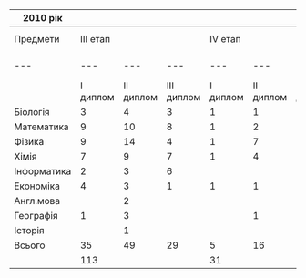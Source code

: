 |   2010 рік   |  |  |  |  |  |  |  |  |
| --- | --- | --- | --- | --- | --- | --- | --- | --- |
|   Предмети   |   III етап   |  |  |   IV етап   |  |  |   Міжнародні олімпіади   |  |
| --- | --- | --- | --- | --- | --- | --- | --- | --- |
|  |   I диплом   |   II диплом   |   III диплом   |   I диплом   |   II диплом   |   III диплом   |   Відбір МО   |   МО   |
|   Біологія   | 3 | 4 | 3 | 1 | 1 |  |  |  |
|   Математика   | 9 | 10 | 8 | 1 | 2 | 4 | 1 |  |
|   Фізика   | 9 | 14 | 4 | 1 | 7 | 1 | 2 | 1 |
|   Хімія   | 7 | 9 | 7 | 1 | 4 | 4 | 1 | 1 |
|   Інформатика   | 2 | 3 | 6 |  |  | 1 |  |  |
|   Економіка   | 4 | 3 | 1 | 1 | 1 |  |  |  |
|   Англ.мова   |  | 2 |  |  |  |  |  |  |
|   Географія   | 1 | 3 |  |  | 1 |  |  |  |
|   Історія   |  | 1 |  |  |  |  |  |  |
|   Всього   |   35   |   49   |   29   |   5   |   16   |   10   |  |  |
|  |   113   |  |  |   31   |  |  | 4 | 2 |